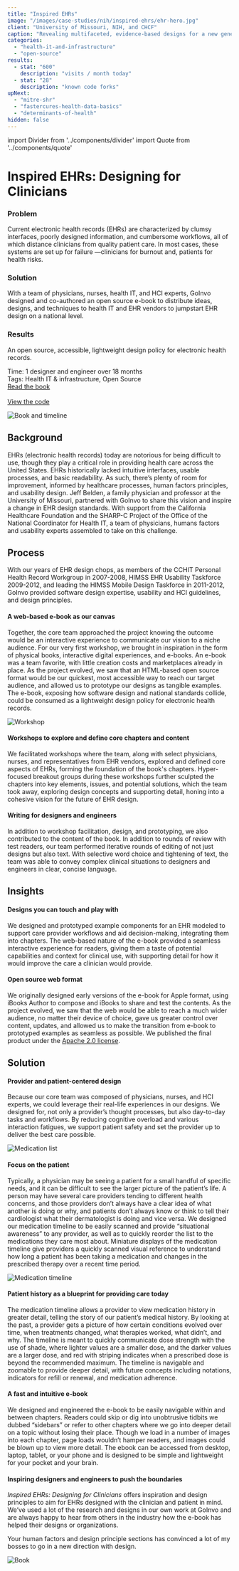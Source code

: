 ```yaml
---
title: "Inspired EHRs"
image: "/images/case-studies/nih/inspired-ehrs/ehr-hero.jpg"
client: "University of Missouri, NIH, and CHCF"
caption: "Revealing multifaceted, evidence-based designs for a new generation of electronic health records."
categories:
  - "health-it-and-infrastructure"
  - "open-source"
results:
  - stat: "600"
    description: "visits / month today"
  - stat: "28"
    description: "known code forks"
upNext:
  - "mitre-shr"
  - "fastercures-health-data-basics"
  - "determinants-of-health"
hidden: false
---
```

import Divider from '../components/divider'
import Quote from '../components/quote'

# Inspired EHRs: Designing for Clinicians

### Problem

Current electronic health records (EHRs) are characterized by clumsy interfaces, poorly designed information, and cumbersome workflows, all of which distance clinicians from quality patient care. In most cases, these systems are set up for failure &mdash;clinicians for burnout and, patients for health risks.

### Solution

With a team of physicians, nurses, health IT, and HCI experts, GoInvo designed and co-authored an open source e-book to distribute ideas, designs, and techniques to health IT and EHR vendors to jumpstart EHR design on a national level.

### Results

An open source, accessible, lightweight design policy for electronic health records.

<span class="text--uppercase text--gray text--bold text--spacing">Time:</span> 1 designer and engineer over 18 months<br/>
<span class="text--uppercase text--gray text--bold text--spacing">Tags:</span> Health IT & infrastructure, Open Source
<br />
<a href="http://inspiredehrs.org/" class="button button--primary button--lg margin-top--double margin-bottom--half">Read the book</a>   
<br/><a href="https://github.com/goinvo/EHR" class="button button--primary button--lg margin-top--double margin-bottom--half">View the code</a>

<Divider />

![Book and timeline](/images/case-studies/nih/inspired-ehrs/ehr-book-screen.jpg)

## Background

EHRs (electronic health records) today are notorious for being difficult to use, though they play a critical role in providing health care across the United States. EHRs historically lacked intuitive interfaces, usable processes, and basic readability. As such, there’s plenty of room for improvement, informed by healthcare processes, human factors principles, and usability design. Jeff Belden, a family physician and professor at the University of Missouri, partnered with GoInvo to share this vision and inspire a change in EHR design standards. With support from the California Healthcare Foundation and the SHARP-C Project of the Office of the National Coordinator for Health IT, a team of physicians, humans factors and usability experts assembled to take on this challenge.

<Divider />

## Process

With our years of EHR design chops, as members of the CCHIT Personal Health Record Workgroup in 2007-2008, HIMSS EHR Usability Taskforce 2009-2012, and leading the HIMSS Mobile Design Taskforce in 2011-2012, GoInvo provided software design expertise, usability and HCI guidelines, and design principles.

#### A web-based e-book as our canvas

Together, the core team approached the project knowing the outcome would be an interactive experience to communicate our vision to a niche audience. For our very first workshop, we brought in inspiration in the form of physical books, interactive digital experiences, and e-books. An e-book was a team favorite, with little creation costs and marketplaces already in place. As the project evolved, we saw that an HTML-based open source format would be our quickest, most accessible way to reach our target audience, and allowed us to prototype our designs as tangible examples. The e-book, exposing how software design and national standards collide, could be consumed as a lightweight design policy for electronic health records.

![Workshop](/images/case-studies/nih/inspired-ehrs/ehr-workshop.jpg)

#### Workshops to explore and define core chapters and content

We facilitated workshops where the team, along with select physicians, nurses, and representatives from EHR vendors, explored and defined core aspects of EHRs, forming the foundation of the book's chapters. Hyper-focused breakout groups during these workshops further sculpted the chapters into key elements, issues, and potential solutions, which the team took away, exploring design concepts and supporting detail, honing into a cohesive vision for the future of EHR design.

#### Writing for designers and engineers

In addition to workshop facilitation, design, and prototyping, we also contributed to the content of the book. In addition to rounds of review with test readers, our team performed iterative rounds of editing of not just designs but also text. With selective word choice and tightening of text, the team was able to convey complex clinical situations to designers and engineers in clear, concise language.

<Divider />

## Insights

#### Designs you can touch and play with

We designed and prototyped example components for an EHR modeled to support care provider workflows and aid decision-making, integrating them into chapters. The web-based nature of the e-book provided a seamless interactive experience for readers, giving them a taste of potential capabilities and context for clinical use, with supporting detail for how it would improve the care a clinician would provide.

#### Open source web format

We originally designed early versions of the e-book for Apple format, using iBooks Author to compose and iBooks to share and test the contents. As the project evolved, we saw that the web would be able to reach a much wider audience, no matter their device of choice, gave us greater control over content, updates, and allowed us to make the transition from e-book to prototyped examples as seamless as possible. We published the final product under the [Apache 2.0 license](https://www.apache.org/licenses/LICENSE-2.0).

## Solution

#### Provider and patient-centered design

Because our core team was composed of physicians, nurses, and HCI experts, we could leverage their real-life experiences in our designs. We designed for, not only a provider’s thought processes, but also day-to-day tasks and workflows. By reducing cognitive overload and various interaction fatigues, we support patient safety and set the provider up to deliver the best care possible.

![Medication list](/images/case-studies/nih/inspired-ehrs/ehr-medlist2.jpg)

#### Focus on the patient

Typically, a physician may be seeing a patient for a small handful of specific needs, and it can be difficult to see the larger picture of the patient’s life. A person may have several care providers tending to different health concerns, and those providers don’t always have a clear idea of what another is doing or why, and patients don’t always know or think to tell their cardiologist what their dermatologist is doing and vice versa. We designed our medication timeline to be easily scanned and provide “situational awareness” to any provider, as well as to quickly reorder the list to the medications they care most about. Miniature displays of the medication timeline give providers a quickly scanned visual reference to understand how long a patient has been taking a medication and changes in the prescribed therapy over a recent time period.

![Medication timeline](/images/case-studies/nih/inspired-ehrs/ehr-timeline.jpg)

#### Patient history as a blueprint for providing care today

The medication timeline allows a provider to view medication history in greater detail, telling the story of our patient’s medical history. By looking at the past, a provider gets a picture of how certain conditions evolved over time, when treatments changed, what therapies worked, what didn’t, and why. The timeline is meant to quickly communicate dose strength with the use of shade, where lighter values are a smaller dose, and the darker values are a larger dose, and red with striping indicates when a prescribed dose is beyond the recommended maximum. The timeline is navigable and zoomable to provide deeper detail, with future concepts including notations, indicators for refill or renewal, and medication adherence.

#### A fast and intuitive e-book

We designed and engineered the e-book to be easily navigable within and between chapters. Readers could skip or dig into unobtrusive tidbits we dubbed “sidebars” or refer to other chapters where we go into deeper detail on a topic without losing their place. Though we load in a number of images into each chapter, page loads wouldn’t hamper readers, and images could be blown up to view more detail. The ebook can be accessed from desktop, laptop, tablet, or your phone and is designed to be simple and lightweight for your pocket and your brain.

#### Inspiring designers and engineers to push the boundaries
_Inspired EHRs: Designing for Clinicians_ offers inspiration and design principles to aim for EHRs designed with the clinician and patient in mind. We’ve used a lot of the research and designs in our own work at GoInvo and are always happy to hear from others in the industry how the e-book has helped their designs or organizations.

<Quote quotee="Xue Lee" quoteeSub="Marshfield Clinic User Experience Designer">Your human factors and design principle sections has convinced a lot of my bosses to go in a new direction with design.</Quote>

![Book](/images/case-studies/nih/inspired-ehrs/ehr-book.jpg)
